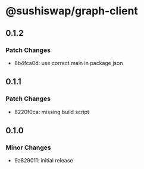 # @sushiswap/graph-client

## 0.1.2

### Patch Changes

- 8b4fca0d: use correct main in package json

## 0.1.1

### Patch Changes

- 8220f0ca: missing build script

## 0.1.0

### Minor Changes

- 9a829011: initial release
